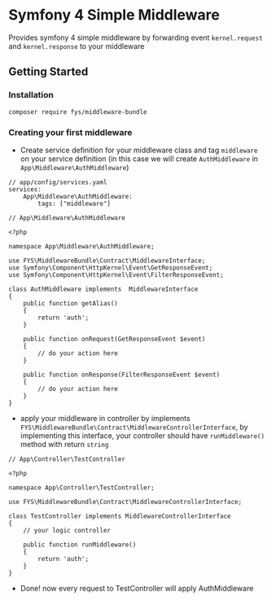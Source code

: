 # Symfony 4 Simple Middleware #
Provides symfony 4 simple middleware by forwarding event ```kernel.request``` and ```kernel.response``` to your middleware
## Getting Started ##
### Installation ###
```composer require fys/middleware-bundle```
### Creating your first middleware ###
- Create service definition for your middleware class and tag ```middleware``` on your service definition (in this case we will create ```AuthMiddleware``` in ```App\Middleware\AuthMiddleware```)
```
// app/config/services.yaml
services:
    App\Middleware\AuthMiddleware:
        tags: ["middleware"]
```

```
// App\Middleware\AuthMiddleware

<?php

namespace App\Middleware\AuthMiddleware;

use FYS\MiddlewareBundle\Contract\MiddlewareInterface;
use Symfony\Component\HttpKernel\Event\GetResponseEvent;
use Symfony\Component\HttpKernel\Event\FilterResponseEvent;

class AuthMiddleware implements  MiddlewareInterface
{
    public function getAlias()
    {
        return 'auth';
    }
    
    public function onRequest(GetResponseEvent $event)
    {
        // do your action here
    }
    
    public function onResponse(FilterResponseEvent $event)
    {
        // do your action here
    }
}
```
- apply your middleware in controller by implements ```FYS\MiddlewareBundle\Contract\MiddlewareControllerInterface```, by implementing this interface, your controller should have ```runMiddleware()``` method with return ```string```
```
// App\Controller\TestController

<?php

namespace App\Controller\TestController;

use FYS\MiddlewareBundle\Contract\MiddlewareControllerInterface;

class TestController implements MiddlewareControllerInterface
{
    // your logic controller
    
    public function runMiddleware()
    {
        return 'auth';
    }
}
```

- Done! now every request to TestController will apply AuthMiddleware
